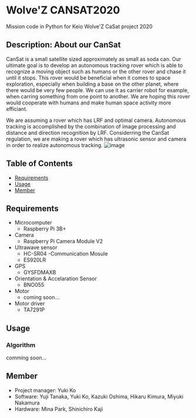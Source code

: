 # Wolve'Z CANSAT2020
Mission code in Python for Keio Wolve'Z CaSat project 2020

## Description: About our CanSat
  CanSat is a small satellite sized approximately as small as soda can.
  Our ultimate goal is to develop an autonomous tracking rover which is able to recognize a moving object such as humans or the other rover and chase it until it stops. This rover would be beneficial when it comes to space exploration, especially when building a base on the other planet, where there would be very few people. We can use it as carrier robot for example, when carring something from one point to another. We are hoping this rover would cooperate with humans and make human space activity more efficiant.
  
  We are assuming a rover which has LRF and optimal camera. Autonomous tracking is accomplished by the combination of image processing and distance and direction recognition by LRF. Considerring the CanSat regulation, we are making a rover which has ultrasonic sensor and camera in order to realize autonomous tracking.
![image](https://user-images.githubusercontent.com/57528969/90110593-6fd8ee80-dd88-11ea-88c2-6b1f03e266d6.png)

## Table of Contents
- [Requirements](#Requirements)
- [Usage](#usage)
- [Member](#Member)

## Requirements
- Microcomputer
  - Raspberry Pi 3B+
- Camera
  - Raspberry Pi Camera Module V2
- Ultrawave sensor
  - HC-SR04
-Communication Mosule
  - ES920LR
- GPS
  - GYSFDMAXB
- Orientation & Accelaration Sensor
  - BNO055
- Motor
  - coming soon...
- Motor driver
  - TA7291P

## Usage
### Algorithm
comming soon... 

## Member
- Project manager: 
  Yuki Ko
- Software: 
  Yuji Tanaka, Yuki Ko, Kazuki Oshima, Hikaru Kimura, Miyuki Nakamura
- Hardware: 
  Mina Park, Shinichiro Kaji
